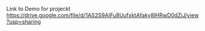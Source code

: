 Link to Demo for projeckt https://drive.google.com/file/d/1AS2S9AIFu8UufxktAfaky8lHRwD0dZiJ/view?usp=sharing
